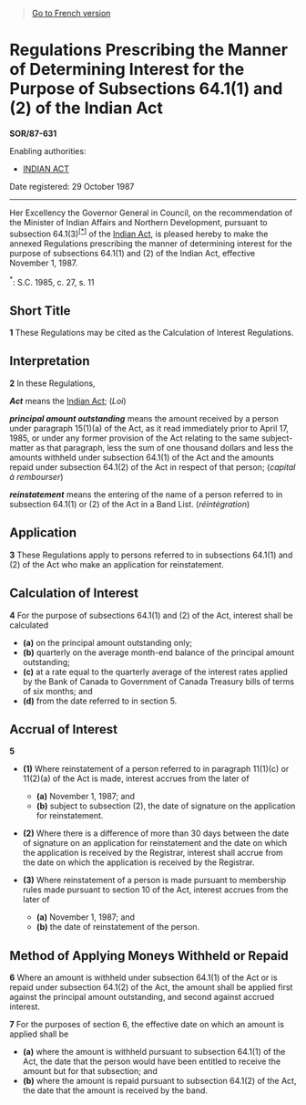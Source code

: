 > [Go to French version](/fr/Règlements/Décrets,%20ordonnances%20et%20règlements%20statutaires/87/631.md)

# Regulations Prescribing the Manner of Determining Interest for the Purpose of Subsections 64.1(1) and (2) of the Indian Act

**SOR/87-631**

Enabling authorities: 
- [INDIAN ACT](/en/Acts/Revised%20Statutes%20of%20Canada/I/I-5.md)

Date registered: 29 October 1987

----------

Her Excellency the Governor General in Council, on the recommendation of the Minister of Indian Affairs and Northern Development, pursuant to subsection 64.1(3)<sup><a href='#footnote_e'>[*]</a></sup> of the [Indian Act](/en/Acts/Revised%20Statutes%20of%20Canada/I/I-5.md), is pleased hereby to make the annexed Regulations prescribing the manner of determining interest for the purpose of subsections 64.1(1) and (2) of the Indian Act, effective November 1, 1987.

<a name='footnote_e'><sup>*</sup></a>: S.C. 1985, c. 27, s. 11<br />




## Short Title


**1** These Regulations may be cited as the Calculation of Interest Regulations.




## Interpretation


**2** In these Regulations,

***Act*** means the [Indian Act](/en/Acts/Revised%20Statutes%20of%20Canada/I/I-5.md); (*Loi*)

***principal amount outstanding*** means the amount received by a person under paragraph 15(1)(a) of the Act, as it read immediately prior to April 17, 1985, or under any former provision of the Act relating to the same subject-matter as that paragraph, less the sum of one thousand dollars and less the amounts withheld under subsection 64.1(1) of the Act and the amounts repaid under subsection 64.1(2) of the Act in respect of that person; (*capital à rembourser*)

***reinstatement*** means the entering of the name of a person referred to in subsection 64.1(1) or (2) of the Act in a Band List. (*réintégration*)




## Application


**3** These Regulations apply to persons referred to in subsections 64.1(1) and (2) of the Act who make an application for reinstatement.




## Calculation of Interest


**4** For the purpose of subsections 64.1(1) and (2) of the Act, interest shall be calculated
- **(a)** on the principal amount outstanding only;
- **(b)** quarterly on the average month-end balance of the principal amount outstanding;
- **(c)** at a rate equal to the quarterly average of the interest rates applied by the Bank of Canada to Government of Canada Treasury bills of terms of six months; and
- **(d)** from the date referred to in section 5.




## Accrual of Interest


**5** 

- **(1)** Where reinstatement of a person referred to in paragraph 11(1)(c) or 11(2)(a) of the Act is made, interest accrues from the later of
	- **(a)** November 1, 1987; and
	- **(b)** subject to subsection (2), the date of signature on the application for reinstatement.

- **(2)** Where there is a difference of more than 30 days between the date of signature on an application for reinstatement and the date on which the application is received by the Registrar, interest shall accrue from the date on which the application is received by the Registrar.

- **(3)** Where reinstatement of a person is made pursuant to membership rules made pursuant to section 10 of the Act, interest accrues from the later of
	- **(a)** November 1, 1987; and
	- **(b)** the date of reinstatement of the person.




## Method of Applying Moneys Withheld or Repaid


**6** Where an amount is withheld under subsection 64.1(1) of the Act or is repaid under subsection 64.1(2) of the Act, the amount shall be applied first against the principal amount outstanding, and second against accrued interest.



**7** For the purposes of section 6, the effective date on which an amount is applied shall be
- **(a)** where the amount is withheld pursuant to subsection 64.1(1) of the Act, the date that the person would have been entitled to receive the amount but for that subsection; and
- **(b)** where the amount is repaid pursuant to subsection 64.1(2) of the Act, the date that the amount is received by the band.


